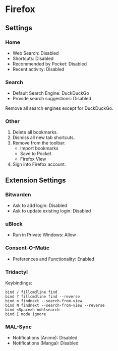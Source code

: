 # Firefox

## Settings

### Home

- Web Search: Disabled
- Shortcuts: Disabled
- Recommended by Pocket: Disabled
- Recent activity: Disabled

### Search

- Default Search Engine: DuckDuckGo
- Provide search suggestions: Disabled

Remove all search engines except for DuckDuckGo.

### Other

1. Delete all bookmarks.
2. Dismiss all new tab shortcuts.
3. Remove from the toolbar:
   - Import bookmarks
   - Save to Pocket
   - Firefox View
4. Sign into Firefox account.

## Extension Settings

### Bitwarden

- Ask to add login: Disabled
- Ask to update existing login: Disabled

### uBlock

- Run in Private Windows: Allow

### Consent-O-Matic

- Preferences and Functionality: Enabled

### Tridactyl

Keybindings:

```text
bind / fillcmdline find
bind ? fillcmdline find --reverse
bind n findnext --search-from-view
bind N findnext --search-from-view --reverse
bind <Space>h nohlsearch
bind I mode ignore
```

### MAL-Sync

- Notifications (Anime): Disabled
- Notifications (Manga): Disabled
